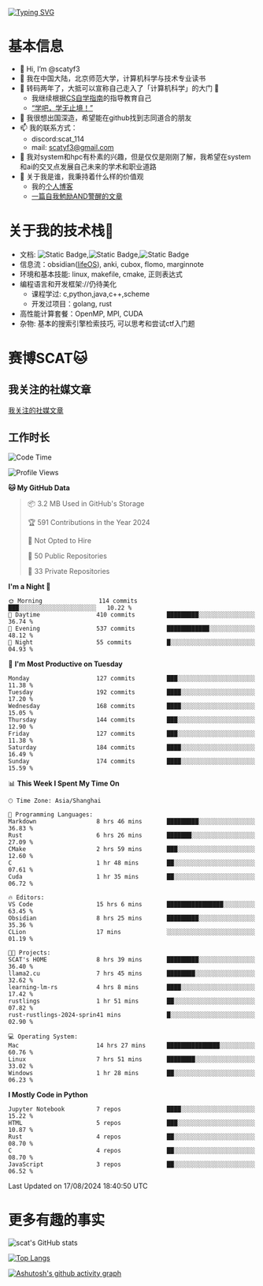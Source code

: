 [![Typing SVG](https://readme-typing-svg.demolab.com?font=Fira+Code&pause=1000&center=true&vCenter=true&multiline=true&width=470&height=98&lines=Across+the+Great+Wall+;we+can+reach+every+corner+in+the+world)](https://git.io/typing-svg)

# 基本信息
- 👋 Hi, I’m @scatyf3
- 👀 我在中国大陆，北京师范大学，计算机科学与技术专业读书
- 🌱 转码两年了，大抵可以宣称自己走入了「计算机科学」的大门 🥺
  - 我继续根据[CS自学指南](https://csdiy.wiki/)的指导教育自己 
  - [“学吧，学无止境！” ](https://www.acm.org/binaries/content/assets/education/cs2013_chinese.pdf)
- 💞️ 我很想出国深造，希望能在github找到志同道合的朋友
- 📫 我的联系方式：
  -   discord:scat_114
  -   mail: scatyf3@gmail.com
- 🌟 我对system和hpc有朴素的兴趣，但是仅仅是刚刚了解，我希望在system和ai的交叉点发展自己未来的学术和职业道路
- 🤔 关于我是谁，我秉持着什么样的价值观
  - 我的[个人博客](https://scatyfs-blog.gitbook.io/scats-blog)
  - [一篇自我勉励AND警醒的文章](https://www.zhihu.com/question/595969891/answer/3060352057)
 
# 关于我的技术栈🔧
- 文档: ![Static Badge](https://img.shields.io/badge/markdown-gray),![Static Badge](https://img.shields.io/badge/latex-gray),![Static Badge](https://img.shields.io/badge/marp-blue)
- 信息流：obsidian([lifeOS](https://github.com/quanru/obsidian-example-lifeos)), anki, cubox, flomo, marginnote
- 环境和基本技能: linux, makefile, cmake, 正则表达式
- 编程语言和开发框架://仍待美化
  - 课程学过: c,python,java,c++,scheme
  - 开发过项目：golang, rust
- 高性能计算套餐：OpenMP, MPI, CUDA 
- 杂物: 基本的搜索引擎检索技巧, 可以思考和尝试ctf入门题

# 赛博SCAT🐱

## 我关注的社媒文章
[我关注的社媒文章](https://www.notion.so/6379b986d4964818b078b0328b41f73b?v=19fc0e6483ec4fada09d6c68f7b20732)

## 工作时长
<!--START_SECTION:waka-->
![Code Time](http://img.shields.io/badge/Code%20Time-395%20hrs%2043%20mins-blue)

![Profile Views](http://img.shields.io/badge/Profile%20Views-0-blue)

**🐱 My GitHub Data** 

> 📦 3.2 MB Used in GitHub's Storage 
 > 
> 🏆 591 Contributions in the Year 2024
 > 
> 🚫 Not Opted to Hire
 > 
> 📜 50 Public Repositories 
 > 
> 🔑 33 Private Repositories 
 > 
**I'm a Night 🦉** 

```text
🌞 Morning                114 commits         ███░░░░░░░░░░░░░░░░░░░░░░   10.22 % 
🌆 Daytime                410 commits         █████████░░░░░░░░░░░░░░░░   36.74 % 
🌃 Evening                537 commits         ████████████░░░░░░░░░░░░░   48.12 % 
🌙 Night                  55 commits          █░░░░░░░░░░░░░░░░░░░░░░░░   04.93 % 
```
📅 **I'm Most Productive on Tuesday** 

```text
Monday                   127 commits         ███░░░░░░░░░░░░░░░░░░░░░░   11.38 % 
Tuesday                  192 commits         ████░░░░░░░░░░░░░░░░░░░░░   17.20 % 
Wednesday                168 commits         ████░░░░░░░░░░░░░░░░░░░░░   15.05 % 
Thursday                 144 commits         ███░░░░░░░░░░░░░░░░░░░░░░   12.90 % 
Friday                   127 commits         ███░░░░░░░░░░░░░░░░░░░░░░   11.38 % 
Saturday                 184 commits         ████░░░░░░░░░░░░░░░░░░░░░   16.49 % 
Sunday                   174 commits         ████░░░░░░░░░░░░░░░░░░░░░   15.59 % 
```


📊 **This Week I Spent My Time On** 

```text
🕑︎ Time Zone: Asia/Shanghai

💬 Programming Languages: 
Markdown                 8 hrs 46 mins       █████████░░░░░░░░░░░░░░░░   36.83 % 
Rust                     6 hrs 26 mins       ███████░░░░░░░░░░░░░░░░░░   27.09 % 
CMake                    2 hrs 59 mins       ███░░░░░░░░░░░░░░░░░░░░░░   12.60 % 
C                        1 hr 48 mins        ██░░░░░░░░░░░░░░░░░░░░░░░   07.61 % 
Cuda                     1 hr 35 mins        ██░░░░░░░░░░░░░░░░░░░░░░░   06.72 % 

🔥 Editors: 
VS Code                  15 hrs 6 mins       ████████████████░░░░░░░░░   63.45 % 
Obsidian                 8 hrs 25 mins       █████████░░░░░░░░░░░░░░░░   35.36 % 
CLion                    17 mins             ░░░░░░░░░░░░░░░░░░░░░░░░░   01.19 % 

🐱‍💻 Projects: 
SCAT's HOME              8 hrs 39 mins       █████████░░░░░░░░░░░░░░░░   36.40 % 
llama2.cu                7 hrs 45 mins       ████████░░░░░░░░░░░░░░░░░   32.62 % 
learning-lm-rs           4 hrs 8 mins        ████░░░░░░░░░░░░░░░░░░░░░   17.42 % 
rustlings                1 hr 51 mins        ██░░░░░░░░░░░░░░░░░░░░░░░   07.82 % 
rust-rustlings-2024-sprin41 mins             █░░░░░░░░░░░░░░░░░░░░░░░░   02.90 % 

💻 Operating System: 
Mac                      14 hrs 27 mins      ███████████████░░░░░░░░░░   60.76 % 
Linux                    7 hrs 51 mins       ████████░░░░░░░░░░░░░░░░░   33.02 % 
Windows                  1 hr 28 mins        ██░░░░░░░░░░░░░░░░░░░░░░░   06.23 % 
```

**I Mostly Code in Python** 

```text
Jupyter Notebook         7 repos             ████░░░░░░░░░░░░░░░░░░░░░   15.22 % 
HTML                     5 repos             ███░░░░░░░░░░░░░░░░░░░░░░   10.87 % 
Rust                     4 repos             ██░░░░░░░░░░░░░░░░░░░░░░░   08.70 % 
C                        4 repos             ██░░░░░░░░░░░░░░░░░░░░░░░   08.70 % 
JavaScript               3 repos             ██░░░░░░░░░░░░░░░░░░░░░░░   06.52 % 
```




 Last Updated on 17/08/2024 18:40:50 UTC
<!--END_SECTION:waka-->


# 更多有趣的事实 

![scat's GitHub stats](https://github-readme-stats.vercel.app/api?username=scatyf3&count_private=true&theme=synthwave)

[![Top Langs](https://github-readme-stats.vercel.app/api/top-langs/?username=scatyf3&layout=compact&langs_count=12&theme=synthwave&hide=javascript,html,css&size_weight=0.5&count_weight=0.5)](https://github.com/anuraghazra/github-readme-statss)

[![Ashutosh's github activity graph](https://github-readme-activity-graph.vercel.app/graph?username=scatyf3&theme=dracula)](https://github.com/ashutosh00710/github-readme-activity-graph)

<!---
scatfy3/scatfy3 is a ✨ special ✨ repository because its `README.md` (this file) appears on your GitHub profile.
You can click the Preview link to take a look at your changes.
--->
